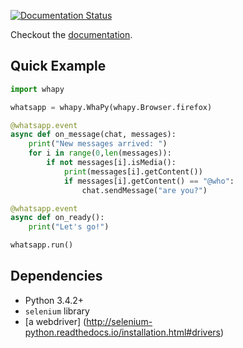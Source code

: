 [![Documentation Status](https://readthedocs.org/projects/whapy/badge/?version=latest)](http://whapy.readthedocs.io/en/latest/?badge=latest)

Checkout the [documentation][doc].

[doc]: http://whapy.readthedocs.io/
    
## Quick Example
```py
import whapy

whatsapp = whapy.WhaPy(whapy.Browser.firefox)

@whatsapp.event
async def on_message(chat, messages):
    print("New messages arrived: ")
    for i in range(0,len(messages)):
        if not messages[i].isMedia():
            print(messages[i].getContent())
            if messages[i].getContent() == "@who":
                chat.sendMessage("are you?")

@whatsapp.event
async def on_ready():
    print("Let's go!")

whatsapp.run()
```

## Dependencies

- Python 3.4.2+
- `selenium` library
- [a webdriver] (http://selenium-python.readthedocs.io/installation.html#drivers)